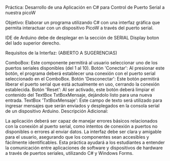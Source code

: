 Práctica: Desarrollo de una Aplicación en C# para Control de Puerto Serial a nuestra picoW

Objetivo:
Elaborar un programa utilizando C# con una interfaz gráfica que permita interactuar con un dispositivo PicoW a través del puerto serial.

IDE de Arduino debe de desplegar en la sección de SERIAL Display boton del lado superior derecho.

Requisitos de la Interfaz: (ABIERTO A SUGERENCIAS)

ComboBox: Este componente permitirá al usuario seleccionar uno de los puertos seriales disponibles (del 1 al 10).
Botón 'Conectar': Al presionar este botón, el programa deberá establecer una conexión con el puerto serial seleccionado en el ComboBox.
Botón 'Desconectar': Este botón permitirá liberar el puerto serial que está actualmente en uso, cerrando la conexión establecida.
Botón 'Reset': Al ser activado, este botón deberá limpiar el contenido del TextBox TxtBoxMensaje, dejándolo listo para una nueva entrada.
TextBox 'TxtBoxMensaje': Este campo de texto será utilizado para ingresar mensajes que serán enviados y desplegados en la consola serial de un dispositivo Arduino.
Descripción Adicional:

La aplicación deberá ser capaz de manejar errores básicos relacionados con la conexión al puerto serial, como intentos de conexión a puertos no disponibles o errores al enviar datos.
La interfaz debe ser clara y amigable para el usuario, asegurando que los componentes sean accesibles y fácilmente identificables.
Esta práctica ayudará a los estudiantes a entender la comunicación entre aplicaciones de software y dispositivos de hardware a través de puertos seriales, utilizando C# y Windows Forms.
